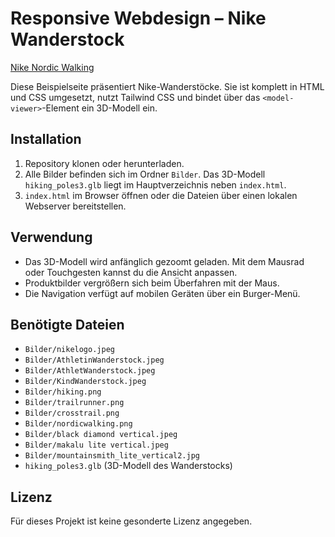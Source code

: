 # Responsive Webdesign – Nike Wanderstock

[Nike Nordic Walking](https://stevene98.github.io/responsive-webdesign-NordicWalking/)

Diese Beispielseite präsentiert Nike-Wanderstöcke. Sie ist komplett in HTML und CSS umgesetzt, nutzt Tailwind CSS und bindet über das `<model-viewer>`-Element ein 3D-Modell ein.

## Installation
1. Repository klonen oder herunterladen.
2. Alle Bilder befinden sich im Ordner `Bilder`. Das 3D-Modell `hiking_poles3.glb` liegt im Hauptverzeichnis neben `index.html`.
3. `index.html` im Browser öffnen oder die Dateien über einen lokalen Webserver bereitstellen.

## Verwendung
- Das 3D-Modell wird anfänglich gezoomt geladen. Mit dem Mausrad oder Touchgesten kannst du die Ansicht anpassen.
- Produktbilder vergrößern sich beim Überfahren mit der Maus.
- Die Navigation verfügt auf mobilen Geräten über ein Burger-Menü.

## Benötigte Dateien
- `Bilder/nikelogo.jpeg`
- `Bilder/AthletinWanderstock.jpeg`
- `Bilder/AthletWanderstock.jpeg`
- `Bilder/KindWanderstock.jpeg`
- `Bilder/hiking.png`
- `Bilder/trailrunner.png`
- `Bilder/crosstrail.png`
- `Bilder/nordicwalking.png`
- `Bilder/black diamond vertical.jpeg`
- `Bilder/makalu lite vertical.jpeg`
- `Bilder/mountainsmith_lite_vertical2.jpg`
- `hiking_poles3.glb` (3D-Modell des Wanderstocks)

## Lizenz
Für dieses Projekt ist keine gesonderte Lizenz angegeben.
